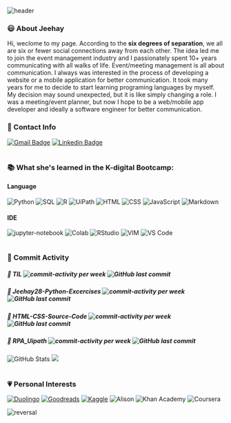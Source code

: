 ![header](https://capsule-render.vercel.app/api?type=shark&color=timeGradient&height=250&section=header&text=Jeehay%20Park&fontSize=60&desc=Currently%20training%20to%20become%20a%20software%20engineer&descAlignY=57&animation=twinkling&fontAlignY=35)


### :smiley: About Jeehay
Hi, weclome to my page. According to the **six degrees of separation**, we all are six or fewer social connections away from each other. 
The idea led me to join the event management industry and I passionately spent 10+ years communicating with all walks of life. 
Event/meeting management is all about communication. 
I always was interested in the process of developing a website or a mobile application for better communication. 
It took many years for me to decide to start learning programing languages by myself. 
My decision may sound unexpected, but it is like simply changing a role. I was a meeting/event planner, but now I hope to be a web/mobile app developer and ideally a software engineer for better communication.

### :e-mail: Contact Info
[![Gmail Badge](https://img.shields.io/badge/Gmail-d14836?style=flat-square&logo=Gmail&logoColor=white&link=mailto:sophiepark528@gmail.com)](mailto:sophiepark528@gmail.com)
[![Linkedin Badge](https://img.shields.io/badge/-LinkedIn-0077B5?style=flat-square&logo=Linkedin&logoColor=white)](https://www.linkedin.com/in/jeehaypark/)


#
### :books: What she's learned in the K-digital Bootcamp:
#### Language
![Python](https://img.shields.io/badge/Python-3776AB?style=for-the-badge&logo=python&logoColor=white) 
![SQL](https://img.shields.io/badge/MySQL-00000F?style=for-the-badge&logo=mysql&logoColor=white) 
![R](https://img.shields.io/badge/R-00000F?style=for-the-badge&logo=R&logoColor=white) 
![UiPath](https://img.shields.io/badge/UiPath-FA4616?style=for-the-badge&logo=uipath&logoColor=white) ![HTML](https://img.shields.io/badge/HTML5-E34F26?style=for-the-badge&logo=html5&logoColor=white) ![CSS](https://img.shields.io/badge/CSS3-1572B6?style=for-the-badge&logo=css3&logoColor=white) ![JavaScript](https://img.shields.io/badge/JavaScript-f0db4f?style=for-the-badge&logo=javascript&logoColor=white) ![Markdown](https://img.shields.io/badge/Markdown-000000?style=for-the-badge&logo=markdown&logoColor=white)

#### IDE
![jupyter-notebook](https://img.shields.io/badge/Jupyter_Notebook-929591?style=for-the-badge&logo=jupyter&color=525252)
![Colab](https://img.shields.io/badge/Colab-F9AB00?style=for-the-badge&logo=googlecolab&color=525252)
![RStudio](https://img.shields.io/badge/RStudio-75AADB?style=for-the-badge&logo=RStudio&logoColor=white)
![VIM](https://img.shields.io/badge/VIM-%2311AB00.svg?&style=for-the-badge&logo=vim&logoColor=white)
![VS Code](https://img.shields.io/badge/Visual_Studio_Code-0078D4?style=for-the-badge&logo=visual%20studio%20code&logoColor=white)

#
### :clap: Commit Activity
##### :file_folder: TIL ![commit-activity per week](https://img.shields.io/github/commit-activity/w/Jeehay28/TIL) ![GitHub last commit](https://img.shields.io/github/last-commit/Jeehay28/TIL)
##### :file_folder: Jeehay28-Python-Excercises ![commit-activity per week](https://img.shields.io/github/commit-activity/w/Jeehay28/Jeehay28-Python-Exercises) ![GitHub last commit](https://img.shields.io/github/last-commit/Jeehay28/Jeehay28-Python-Exercises)
##### :file_folder: HTML-CSS-Source-Code ![commit-activity per week](https://img.shields.io/github/commit-activity/w/Jeehay28/HTML-CSS-Source-Code) ![GitHub last commit](https://img.shields.io/github/last-commit/Jeehay28/HTML-CSS-Source-Code)
##### :file_folder: RPA_Uipath ![commit-activity per week](https://img.shields.io/github/commit-activity/w/Jeehay28/RPA_Uipath) ![GitHub last commit](https://img.shields.io/github/last-commit/Jeehay28/RPA_Uipath)


![GitHub Stats](https://github-readme-stats.vercel.app/api?username=Jeehay28&show_icons=true) ![](https://github-readme-stats.vercel.app/api/top-langs/?username=Jeehay28&show_icons=true)


#
### :heartpulse: Personal Interests
[![Duolingo](https://img.shields.io/badge/Duolingo-58CC02?style=for-the-badge&logo=Duolingo&logoColor=white)](https://www.duolingo.com/profile/Jeehay?via=share_profile)
[![Goodreads](https://img.shields.io/badge/Goodreads-75420e?style=for-the-badge&logo=Goodreads&logoColor=white)](https://www.goodreads.com/user/show/39862141)
[![Kaggle](https://img.shields.io/badge/Kaggle-20BEFF?style=for-the-badge&logo=Kaggle&logoColor=white)](https://www.kaggle.com/jeehaypark)
![Alison](https://img.shields.io/badge/Alison-323949?style=for-the-badge&logo=Alison&logoColor=white)
![Khan Academy](https://img.shields.io/badge/Khan%20Academy-14BF96?style=for-the-badge&logo=Khan%20Academy&logoColor=white)
![Coursera](https://img.shields.io/badge/Coursera-0056D2?style=for-the-badge&logo=Coursera&logoColor=white)



![reversal](https://capsule-render.vercel.app/api?type=waving&color=timeGradient&height=100&section=footer)
